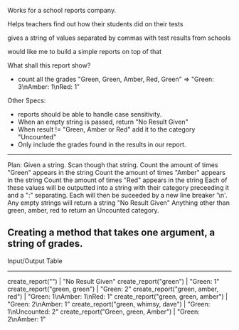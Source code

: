 Works for a school reports company.

Helps teachers find out how their students did on their tests

gives a string of values separated by commas with test results from schools

would like me to build a simple reports on top of that

What shall this report show?
- count all the grades
"Green, Green, Amber, Red, Green" => "Green: 3\nAmber: 1\nRed: 1"

Other Specs:
- reports should be able to handle case sensitivity.
- When an empty string is passed, return "No Result Given"
- When result != "Green, Amber or Red" add it to the category "Uncounted"
- Only include the grades found in the results in our report.
--------------------------------------------------------
Plan:
Given a string.
Scan though that string.
Count the amount of times "Green" appears in the string
Count the amount of times "Amber" appears in the string
Count the amount of times "Red" appears in the string
Each of these values will be outputted into a string with their category preceeding it and a ":" separating. Each
will then be suceeded by a new line breaker '\n'.
Any empty strings will return a string "No Result Given"
Anything other than green, amber, red to return an Uncounted category.

Creating a method that takes one argument, a string of grades.
----------------------

Input/Output Table

------------------------------------
create_report("") | "No Result Given"
create_report("green") | "Green: 1"
create_report("green, green") | "Green: 2"
create_report("green, amber, red") | "Green: 1\nAmber: 1\nRed: 1"
create_report("green, green, amber") | "Green: 2\nAmber: 1"
create_report("green, whimsy, dave") | "Green: 1\nUncounted: 2"
create_report("Green, green, Amber") | "Green: 2\nAmber: 1"
